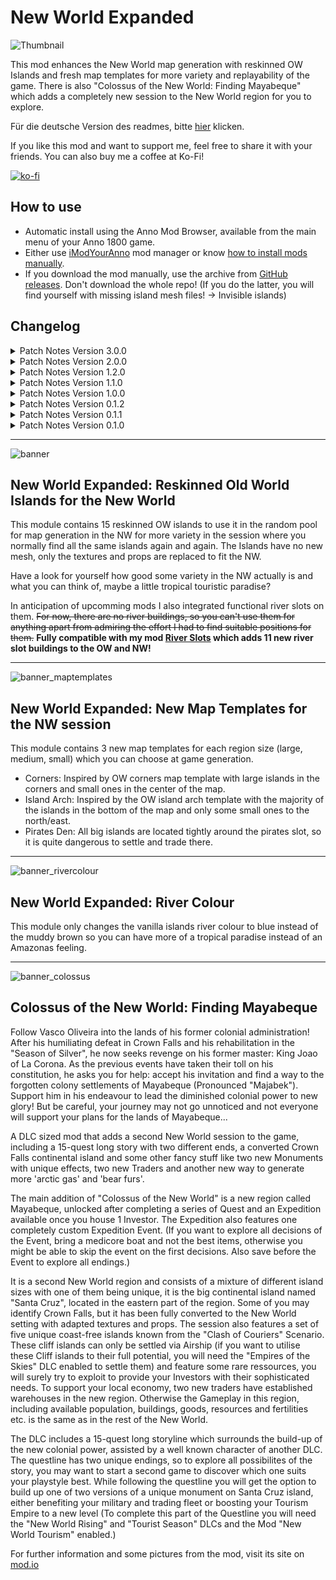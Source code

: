 # New World Expanded

![Thumbnail](https://user-images.githubusercontent.com/64583643/189413460-86d79429-272c-4c3a-b243-3733c109e044.png)

 This mod enhances the New World map generation with reskinned OW Islands and fresh map templates for more variety and replayability of the game. There is also "Colossus of the New World: Finding Mayabeque" which adds a completely new session to the New World region for you to explore.

 Für die deutsche Version des readmes, bitte [hier](readme_german.md) klicken.
 
 If you like this mod and want to support me, feel free to share it with your friends. You can also buy me a coffee at Ko-Fi!

[![ko-fi](https://ko-fi.com/img/githubbutton_sm.svg)](https://ko-fi.com/W7W8L558T)

## How to use

- Automatic install using the Anno Mod Browser, available from the main menu of your Anno 1800 game.
- Either use [iModYourAnno](https://github.com/anno-mods/iModYourAnno/releases) mod manager or know [how to install mods manually](https://github.com/jakobharder/anno1800-mod-loader#mods).
- If you download the mod manually, use the archive from [GitHub releases](https://github.com/Taludas/NewWorldExpanded/releases). Don't download the whole repo! (If you do the latter, you will find yourself with missing island mesh files! -> Invisible islands)

## Changelog

<details>
    <summary>Patch Notes Version 3.0.0</summary>

* Additions:
    - Added "Colossus of the New World: Finding Mayabeque". For more information about this mod please visit the mod page on [mod.io](https://mod.io/g/anno-1800/m/colossus-of-the-new-world-finding-mayabeque)

* Updates:
    - Adjusted the mod "Muddy Rivers Removed" for GU18:
      - Drastically reduce file size with the new possibilities of Loader11.
</details>
<details>
    <summary>Patch Notes Version 2.0.0</summary>

* Updates:
    - Adjusted the mod for GU18:
      - Make compatible for usage via mod.io (previously island textures were missing)
      - Drastically reduce file size with the new possibilities of Loader11.

* Adjustments:
    - Made a version available which uses a randomized map template for the New World (primarily for usage with mod.io, advanced users may use iMYA for more tweakability)
 
</details>
<details>
    <summary>Patch Notes Version 1.2.0</summary>

* Adjustments:
    - In order to keep the file size low, I split the mod into two mods: "Muddy Rivers removed" and "New World Expanded". The first only replaces the NW island's river colour with a blue one. New World Expanded is the main mod, adding the reskinned islands!

* Updates:
    - Adjusted the mod for better usage with iModYourAnno v0.5, default map template used is now "Corners". Fixed the issue with multiple people having a endless loading loop due to faulty iMYA tweaking. No matter what you tweak in iMYA, you will now always get one of the three map templates.

</details>
<details>
    <summary>Patch Notes Version 1.1.0</summary>

* Updates:
    - Update the mod to only use one mod folder instead of the separate installation directories.

</details>
<details>
    <summary>Patch Notes Version 1.0.0</summary>

* Updates:
    - Updated all Island Files to GU16 version.
    - Added Enlarged Map Templates for GU16 (new Savegame required, old map templates won't enlarge themselves to the new ones, but use the old extension)
    - Updated muddy rivers with new Islands from GU16
    - Prepared modularity through iMYA, right now only the map templates are modular, if you want to disable the new islands or don't want muddy rivers, you have to manually edit the assets file right now (remove the <Include> Tags with the appropriate xml-File).

</details>
<details>
    <summary>Patch Notes Version 0.1.2</summary>

* Fixed a bug where some islands didn't get the new texture. Please download the latest release and overwrite the download of v0.1.0!

</details>
<details>
    <summary>Patch Notes Version 0.1.1</summary>

* HOTFIX: I forgot to add the most important file of all! The materialset texture file! Please download the latest release and overwrite the download of v0.1.0!

</details>
<details>
    <summary>Patch Notes Version 0.1.0</summary>

* Added island files.
* Added reskinned OW islands to random pool
* Added new map templates
* Added version with blue rivers in NW instead of muddy ones
</details>

-----

![banner](https://user-images.githubusercontent.com/64583643/189413451-f866f2cf-2e93-4c53-9e47-547e6d874627.png)
## New World Expanded: Reskinned Old World Islands for the New World
This module contains 15 reskinned OW islands to use it in the random pool for map generation in the NW for more variety in the session where you normally find all the same islands again and again. The Islands have no new mesh, only the textures and props are replaced to fit the NW. 

Have a look for yourself how good some variety in the NW actually is and what you can think of, maybe a little tropical touristic paradise?

In anticipation of upcomming mods I also integrated functional river slots on them. ~~For now, there are no river buildings, so you can't use them for anything apart from admiring the effort I had to find suitable positions for them.~~ **Fully compatible with my mod [River Slots](https://github.com/Taludas/RiverSlots) which adds 11 new river slot buildings to the OW and NW!**

-----

![banner_maptemplates](https://user-images.githubusercontent.com/64583643/210533908-00429c86-5cb7-464f-8e04-d044400c6ca5.png)
## New World Expanded: New Map Templates for the NW session
This module contains 3 new map templates for each region size (large, medium, small) which you can choose at game generation.
- Corners: Inspired by OW corners map template with large islands in the corners and small ones in the center of the map.
- Island Arch: Inspired by the OW island arch template with the majority of the islands in the bottom of the map and only some small ones to the north/east.
- Pirates Den: All big islands are located tightly around the pirates slot, so it is quite dangerous to settle and trade there.

-----

![banner_rivercolour](https://user-images.githubusercontent.com/64583643/189413458-592e3a64-f896-42ed-a016-98c2d7551e0b.png)
## New World Expanded: River Colour
This module only changes the vanilla islands river colour to blue instead of the muddy brown so you can have more of a tropical paradise instead of an Amazonas feeling.

-----

![banner_colossus](https://github.com/Taludas/NewWorldExpanded/assets/64583643/c4aaa035-478a-49c6-9db0-7f7abbabac12)
## Colossus of the New World: Finding Mayabeque

Follow Vasco Oliveira into the lands of his former colonial administration! After his humiliating defeat in Crown Falls and his rehabilitation in the "Season of Silver", he now seeks revenge on his former master: King Joao of La Corona. As the previous events have taken their toll on his constitution, he asks you for help: accept his invitation and find a way to the forgotten colony settlements of Mayabeque (Pronounced "Majabek"). Support him in his endeavour to lead the diminished colonial power to new glory! But be careful, your journey may not go unnoticed and not everyone will support your plans for the lands of Mayabeque...

A DLC sized mod that adds a second New World session to the game, including a 15-quest long story with two different ends, a converted Crown Falls continental island and some other fancy stuff like two new Monuments with unique effects, two new Traders and another new way to generate more 'arctic gas' and 'bear furs'.

The main addition of "Colossus of the New World" is a new region called Mayabeque, unlocked after completing a series of Quest and an Expedition available once you house 1 Investor. The Expedition also features one completely custom Expedition Event. (If you want to explore all decisions of the Event, bring a medicore boat and not the best items, otherwise you might be able to skip the event on the first decisions. Also save before the Event to explore all endings.)

It is a second New World region and consists of a mixture of different island sizes with one of them being unique, it is the big continental island named "Santa Cruz", located in the eastern part of the region. Some of you may identify Crown Falls, but it has been fully converted to the New World setting with adapted textures and props. The session also features a set of five unique coast-free islands known from the "Clash of Couriers" Scenario. These cliff islands can only be settled via Airship (if you want to utilise these Cliff islands to their full potential, you will need the "Empires of the Skies" DLC enabled to settle them) and feature some rare ressources, you will surely try to exploit to provide your Investors with their sophisticated needs. To support your local economy, two new traders have established warehouses in the new region. Otherwise the Gameplay in this region, including available population, buildings, goods, resources and fertilities etc. is the same as in the rest of the New World. 

The DLC includes a 15-quest long storyline which surrounds the build-up of the new colonial power, assisted by a well known character of another DLC. The questline has two unique endings, so to explore all possibilites of the story, you may want to start a second game to discover which one suits your playstyle best. While following the questline you will get the option to build up one of two versions of a unique monument on Santa Cruz island, either benefiting your military and trading fleet or boosting your Tourism Empire to a new level (To complete this part of the Questline you will need the "New World Rising" and "Tourist Season" DLCs and the Mod "New World Tourism" enabled.)

For further information and some pictures from the mod, visit its site on [mod.io](https://mod.io/g/anno-1800/m/colossus-of-the-new-world-finding-mayabeque)